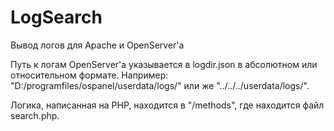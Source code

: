 # LogSearch
Вывод логов для Apache и OpenServer'a

Путь к логам OpenServer'a указывается в logdir.json в абсолютном или относительном формате.
Например: "D:/programfiles/ospanel/userdata/logs/" или же "../../../userdata/logs/".

Логика, написанная на PHP, находится в "/methods", где находится файл search.php.
